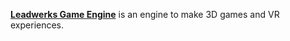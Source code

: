 [**Leadwerks Game Engine**](https://www.leadwerks.com/) is an engine to make 3D games and VR experiences.
